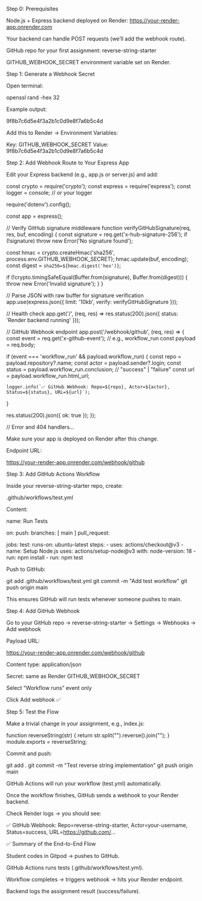 Step 0: Prerequisites

Node.js + Express backend deployed on Render: https://your-render-app.onrender.com

Your backend can handle POST requests (we’ll add the webhook route).

GitHub repo for your first assignment: reverse-string-starter

GITHUB_WEBHOOK_SECRET environment variable set on Render.

Step 1: Generate a Webhook Secret

Open terminal:

openssl rand -hex 32

Example output:

9f8b7c6d5e4f3a2b1c0d9e8f7a6b5c4d

Add this to Render → Environment Variables:

Key: GITHUB_WEBHOOK_SECRET
Value: 9f8b7c6d5e4f3a2b1c0d9e8f7a6b5c4d

Step 2: Add Webhook Route to Your Express App

Edit your Express backend (e.g., app.js or server.js) and add:

const crypto = require('crypto');
const express = require('express');
const logger = console; // or your logger

require('dotenv').config();

const app = express();

// Verify GitHub signature middleware
function verifyGitHubSignature(req, res, buf, encoding) {
const signature = req.get('x-hub-signature-256');
if (!signature) throw new Error('No signature found');

const hmac = crypto.createHmac('sha256', process.env.GITHUB_WEBHOOK_SECRET);
hmac.update(buf, encoding);
const digest = `sha256=${hmac.digest('hex')}`;

if (!crypto.timingSafeEqual(Buffer.from(signature), Buffer.from(digest))) {
throw new Error('Invalid signature');
}
}

// Parse JSON with raw buffer for signature verification
app.use(express.json({ limit: '10kb', verify: verifyGitHubSignature }));

// Health check
app.get('/', (req, res) => res.status(200).json({ status: 'Render backend running' }));

// GitHub Webhook endpoint
app.post('/webhook/github', (req, res) => {
const event = req.get('x-github-event'); // e.g., workflow_run
const payload = req.body;

if (event === 'workflow_run' && payload.workflow_run) {
const repo = payload.repository?.name;
const actor = payload.sender?.login;
const status = payload.workflow_run.conclusion; // "success" | "failure"
const url = payload.workflow_run.html_url;

    logger.info(`✅ GitHub Webhook: Repo=${repo}, Actor=${actor}, Status=${status}, URL=${url}`);

}

res.status(200).json({ ok: true });
});

// Error and 404 handlers...

Make sure your app is deployed on Render after this change.

Endpoint URL:

https://your-render-app.onrender.com/webhook/github

Step 3: Add GitHub Actions Workflow

Inside your reverse-string-starter repo, create:

.github/workflows/test.yml

Content:

name: Run Tests

on:
push:
branches: [ main ]
pull_request:

jobs:
test:
runs-on: ubuntu-latest
steps: - uses: actions/checkout@v3 - name: Setup Node.js
uses: actions/setup-node@v3
with:
node-version: 18 - run: npm install - run: npm test

Push to GitHub:

git add .github/workflows/test.yml
git commit -m "Add test workflow"
git push origin main

This ensures GitHub will run tests whenever someone pushes to main.

Step 4: Add GitHub Webhook

Go to your GitHub repo → reverse-string-starter → Settings → Webhooks → Add webhook

Payload URL:

https://your-render-app.onrender.com/webhook/github

Content type: application/json

Secret: same as Render GITHUB_WEBHOOK_SECRET

Select “Workflow runs” event only

Click Add webhook ✅

Step 5: Test the Flow

Make a trivial change in your assignment, e.g., index.js:

function reverseString(str) {
return str.split("").reverse().join("");
}
module.exports = reverseString;

Commit and push:

git add .
git commit -m "Test reverse string implementation"
git push origin main

GitHub Actions will run your workflow (test.yml) automatically.

Once the workflow finishes, GitHub sends a webhook to your Render backend.

Check Render logs → you should see:

✅ GitHub Webhook: Repo=reverse-string-starter, Actor=your-username, Status=success, URL=https://github.com/...

✅ Summary of the End-to-End Flow

Student codes in Gitpod → pushes to GitHub.

GitHub Actions runs tests (.github/workflows/test.yml).

Workflow completes → triggers webhook → hits your Render endpoint.

Backend logs the assignment result (success/failure).

